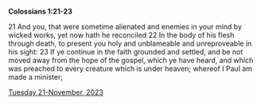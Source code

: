 **Colossians 1:21-23**

21 And you, that were sometime alienated and enemies in your mind by wicked works, yet now hath he reconciled 22 In the body of his flesh through death, to present you holy and unblameable and unreproveable in his sight: 23 If ye continue in the faith grounded and settled, and be not moved away from the hope of the gospel, which ye have heard, and which was preached to every creature which is under heaven; whereof I Paul am made a minister;

[Tuesday 21-November, 2023](https://getbible.life/kjv/Colossians/1/21-23)

